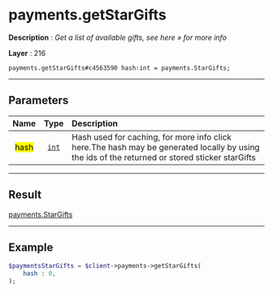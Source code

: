 # payments.getStarGifts

**Description** : *Get a list of available gifts, see here &raquo; for more info*

**Layer** : 216

```tl
payments.getStarGifts#c4563590 hash:int = payments.StarGifts;
```

---

## Parameters

| Name | Type | Description |
| :---: | :---: | :--- |
| <mark>hash</mark> | [`int`](type/int) | Hash used for caching, for more info click here.The hash may be generated locally by using the ids of the returned or stored sticker starGifts |

---

## Result

[payments.StarGifts](type/payments.StarGifts)

---

## Example

```php
$paymentsStarGifts = $client->payments->getStarGifts(
	hash : 0,
);
```